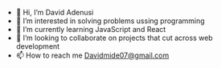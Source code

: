 - 👋 Hi, I’m David Adenusi
- 👀 I’m interested in solving problems ussing programming
- 🌱 I’m currently learning JavaScript and React
- 💞️ I’m looking to collaborate on projects that cut across web development
- 📫 How to reach me Davidmide07@gmail.com

<!---
Davidmide02/Davidmide02 is a ✨ special ✨ repository because its `README.md` (this file) appears on your GitHub profile.
You can click the Preview link to take a look at your changes.
--->
